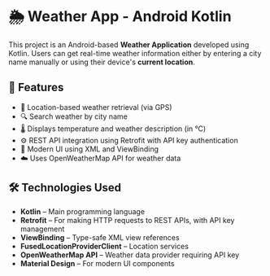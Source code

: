 # 🌦️ Weather App - Android Kotlin

This project is an Android-based **Weather Application** developed using Kotlin. Users can get real-time weather information either by entering a city name manually or using their device's **current location**.

## 🚀 Features

- 📍 Location-based weather retrieval (via GPS)
- 🔍 Search weather by city name
- 🌡️ Displays temperature and weather description (in °C)
- ⚙️ REST API integration using Retrofit with API key authentication
- 📱 Modern UI using XML and ViewBinding
- ☁️ Uses OpenWeatherMap API for weather data

## 🛠️ Technologies Used

- **Kotlin** – Main programming language
- **Retrofit** – For making HTTP requests to REST APIs, with API key management
- **ViewBinding** – Type-safe XML view references
- **FusedLocationProviderClient** – Location services
- **OpenWeatherMap API** – Weather data provider requiring API key
- **Material Design** – For modern UI components
